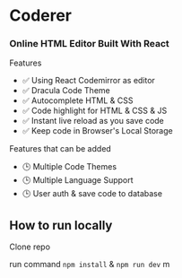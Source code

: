 # Coderer

### Online HTML Editor Built With React

Features

*   ✅ Using React Codemirror as editor
*   ✅ Dracula Code Theme
*   ✅ Autocomplete HTML & CSS
*   ✅ Code highlight for HTML & CSS & JS
*   ✅ Instant live reload as you save code
*   ✅ Keep code in Browser's Local Storage

Features that can be added

*   🕒 Multiple Code Themes
*   🕒 Multiple Language Support
*   🕒 User auth & save code to database

## How to run locally

Clone repo

run command `npm install` & `npm run dev`
m
